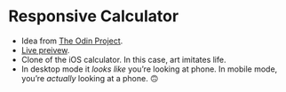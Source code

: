 # Responsive Calculator
* Idea from [The Odin Project](https://theodinproject.com/courses/foundations/lessons/calculator).
* [Live preivew](https://ndmekala.github.io/calculator/).
* Clone of the iOS calculator. In this case, art imitates life.
* In desktop mode it *looks like* you’re looking at phone. In mobile mode, you’re *actually* looking at a phone. 🙃
